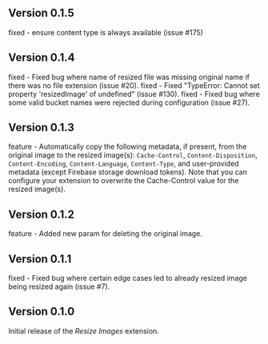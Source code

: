## Version 0.1.5

fixed - ensure content type is always available (issue #175)

## Version 0.1.4

fixed - Fixed bug where name of resized file was missing original name if there was no file extension (issue #20).
fixed - Fixed "TypeError: Cannot set property 'resizedImage' of undefined" (issue #130).
fixed - Fixed bug where some valid bucket names were rejected during configuration (issue #27).

## Version 0.1.3

feature - Automatically copy the following metadata, if present, from the original image to the resized image(s): `Cache-Control`, `Content-Disposition`, `Content-Encoding`, `Content-Language`, `Content-Type`, and user-provided metadata (except Firebase storage download tokens). Note that you can configure your extension to overwrite the Cache-Control value for the resized image(s).

## Version 0.1.2

feature - Added new param for deleting the original image.

## Version 0.1.1

fixed - Fixed bug where certain edge cases led to already resized image being resized again (issue #7).

## Version 0.1.0

Initial release of the _Resize Images_ extension.
